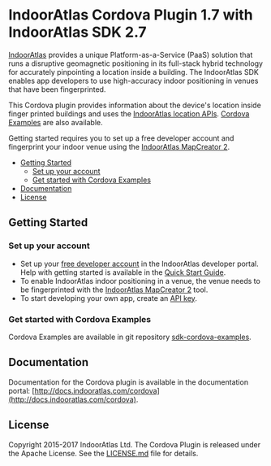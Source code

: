 # IndoorAtlas Cordova Plugin 1.7 with IndoorAtlas SDK 2.7

[IndoorAtlas](https://www.indooratlas.com/) provides a unique Platform-as-a-Service (PaaS) solution that runs a disruptive geomagnetic positioning in its full-stack hybrid technology for accurately pinpointing a location inside a building. The IndoorAtlas SDK enables app developers to use high-accuracy indoor positioning in venues that have been fingerprinted.

This Cordova plugin provides information about the device's location inside finger printed buildings and uses the [IndoorAtlas location APIs](http://docs.indooratlas.com/cordova/api-documentation). [Cordova Examples](https://github.com/IndoorAtlas/sdk-cordova-examples) are also available.

Getting started requires you to set up a free developer account and fingerprint your indoor venue using the [IndoorAtlas MapCreator 2](https://play.google.com/store/apps/details?id=com.indooratlas.android.apps.jaywalker).

* [Getting Started](#getting-started)
    * [Set up your account](#set-up-your-account)
    * [Get started with Cordova Examples](#get-started-with-cordova-examples)
* [Documentation](#documentation)
* [License](#license)

## Getting Started

### Set up your account

* Set up your [free developer account](https://app.indooratlas.com) in the IndoorAtlas developer portal. Help with getting started is available in the [Quick Start Guide](http://docs.indooratlas.com/quick-start-guide.html).
* To enable IndoorAtlas indoor positioning in a venue, the venue needs to be fingerprinted with the [IndoorAtlas MapCreator 2](https://play.google.com/store/apps/details?id=com.indooratlas.android.apps.jaywalker) tool.
* To start developing your own app, create an [API key](https://app.indooratlas.com/apps).

### Get started with Cordova Examples

Cordova Examples are available in git repository [sdk-cordova-examples](https://github.com/IndoorAtlas/sdk-cordova-examples).

## Documentation

Documentation for the Cordova plugin is available in the documentation portal: [http://docs.indooratlas.com/cordova](http://docs.indooratlas.com/cordova).

## License

Copyright 2015-2017 IndoorAtlas Ltd. The Cordova Plugin is released under the Apache License. See the [LICENSE.md](https://github.com/IndoorAtlas/cordova-plugin/blob/master/LICENSE) file for details.
